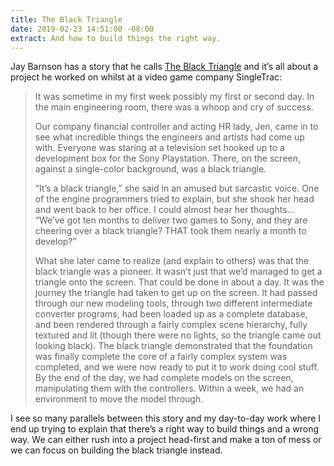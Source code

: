 ```yaml
---
title: The Black Triangle
date: 2019-02-23 14:51:00 -08:00
extract: And how to build things the right way.
---
```


Jay Barnson has a story that he calls [The Black Triangle](http://rampantgames.com/blog/?p=7745) and it’s all about a project he worked on whilst at a video game company SingleTrac:

> It was sometime in my first week possibly my first or second day. In the main engineering room, there was a whoop and cry of success.
> 
> Our company financial controller and acting HR lady, Jen, came in to see what incredible things the engineers and artists had come up with. Everyone was staring at a television set hooked up to a development box for the Sony Playstation. There, on the screen, against a single-color background, was a black triangle.
> 
> “It’s a black triangle,” she said in an amused but sarcastic voice. One of the engine programmers tried to explain, but she shook her head and went back to her office. I could almost hear her thoughts… “We’ve got ten months to deliver two games to Sony, and they are cheering over a black triangle? THAT took them nearly a month to develop?”
> 
> What she later came to realize (and explain to others) was that the black triangle was a pioneer. It wasn’t just that we’d managed to get a triangle onto the screen. That could be done in about a day. It was the journey the triangle had taken to get up on the screen. It had passed through our new modeling tools, through two different intermediate converter programs, had been loaded up as a complete database, and been rendered through a fairly complex scene hierarchy, fully textured and lit (though there were no lights, so the triangle came out looking black). The black triangle demonstrated that the foundation was finally complete the core of a fairly complex system was completed, and we were now ready to put it to work doing cool stuff. By the end of the day, we had complete models on the screen, manipulating them with the controllers. Within a week, we had an environment to move the model through.

I see so many parallels between this story and my day-to-day work where I end up trying to explain that there’s a right way to build things and a wrong way. We can either rush into a project head-first and make a ton of mess or we can focus on building the black triangle instead.